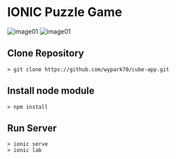 # IONIC Puzzle Game

![image01](./src/assets/img/screenShot01.png)
![image01](./src/assets/img/screenShot01.png)

## Clone Repository
    > git clone https://github.com/wypark70/cube-app.git

## Install node module
    > npm install

## Run Server
    > ionic serve
    > ionic lab

